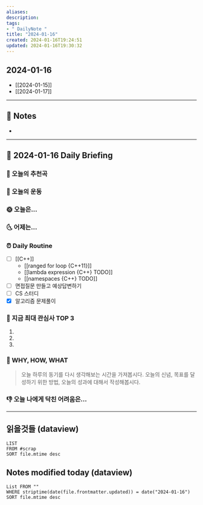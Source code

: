 ```yaml
---
aliases: 
description:
tags:
- " DailyNote "
title: "2024-01-16"
created: 2024-01-16T19:24:51
updated: 2024-01-16T19:30:32
---
```


## 2024-01-16

- [[2024-01-15]] 
- [[2024-01-17]]

---

## 📝 Notes

- 


---

## 📅 2024-01-16 Daily Briefing

### 🎵 오늘의 추천곡

### 🏃 오늘의 운동

### 🌞 오늘은...

### 🌜 어제는...

### ⏰ Daily Routine

- [ ] [[C++]]
	- [[ranged for loop {C++11}]]
	- [[lambda expression {C++} TODO]]
	- [[namespaces {C++} TODO]]
- [ ] 면접질문 만들고 예상답변하기
- [ ] CS 스터디
- [x] 알고리즘 문제풀이

### 🧠 지금 최대 관심사 TOP 3

1. 
2. 
3. 

### 🚀 WHY, HOW, WHAT

> 오늘 하루의 동기를 다시 생각해보는 시간을 가져봅시다. 오늘의 신념, 목표를 달성하기 위한 방법, 오늘의 성과에 대해서 작성해봅시다.

### 👎 오늘 나에게 닥친 어려움은...

---

## 읽을것들 (dataview)

```dataview
LIST
FROM #scrap
SORT file.mtime desc
```

## Notes modified today (dataview)

```dataview
List FROM "" 
WHERE striptime(date(file.frontmatter.updated)) = date("2024-01-16") 
SORT file.mtime desc
```
